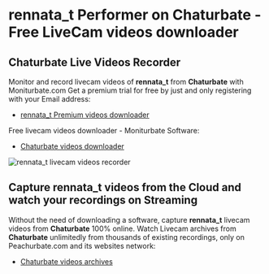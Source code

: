 # rennata_t Performer on Chaturbate - Free LiveCam videos downloader

## Chaturbate Live Videos Recorder

Monitor and record livecam videos of **rennata_t** from **Chaturbate** with Moniturbate.com
Get a premium trial for free by just and only registering with your Email address:
* [rennata_t Premium videos downloader](https://moniturbate.com/request-demo-licence-key.html)

Free livecam videos downloader - Moniturbate Software:
* [Chaturbate videos downloader](https://moniturbate.com/moniturbate-download-software.html)

![rennata_t livecam videos recorder](https://peachurnet.com/templates/moniturbate-software.png)


## Capture rennata_t videos from the Cloud and watch your recordings on Streaming

Without the need of downloading a software, capture **rennata_t** livecam videos from **Chaturbate** 100% online.
Watch Livecam archives from **Chaturbate** unlimitedly from thousands of existing recordings, only on Peachurbate.com and its websites network:
* [Chaturbate videos archives](https://peachurnet.com/)